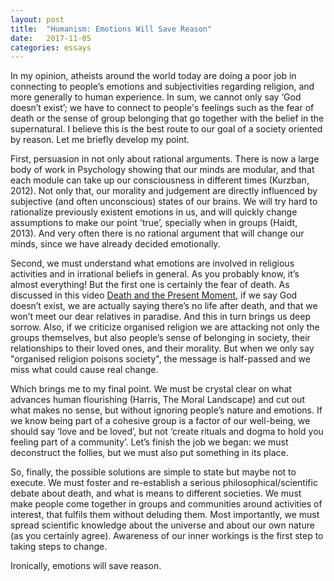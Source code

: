 ```yaml
---
layout: post
title:  "Humanism: Emotions Will Save Reason"
date:   2017-11-05
categories: essays
---
```


In my opinion, atheists around the world today are doing a poor job in connecting to people’s emotions and subjectivities regarding religion, and more generally to human experience. In sum, we cannot only say ‘God doesn’t exist’; we have to connect to people's feelings such as the fear of death or the sense of group belonging that go together with the belief in the supernatural. I believe this is the best route to our goal of a society oriented by reason. Let me briefly develop my point.

First, persuasion in not only about rational arguments. There is now a large body of work in Psychology showing that our minds are modular, and that each module can take up our consciousness in different times (Kurzban, 2012). Not only that, our morality and judgement are directly influenced by subjective (and often unconscious) states of our brains. We will try hard to rationalize previously existent emotions in us, and will quickly change assumptions to make our point ’true’, specially when in groups (Haidt, 2013). And very often there is no rational argument that will change our minds, since we have already decided emotionally.

Second, we must understand what emotions are involved in religious activities and in irrational beliefs in general. As you probably know, it’s almost everything! But the first one is certainly the fear of death. As discussed in this video [Death and the Present Moment](https://www.youtube.com/watch?v=ITTxTCz4Ums), if we say God doesn’t exist, we are actually saying there’s no life after death, and that we won’t meet our dear relatives in paradise. And this in turn brings us deep sorrow. Also, if we criticize organised religion we are attacking not only the groups themselves, but also people’s sense of belonging in society, their relationships to their loved ones, and their morality. But when we only say "organised religion poisons society", the message is half-passed and we miss what could cause real change.

Which brings me to my final point. We must be crystal clear on what advances human flourishing (Harris, The Moral Landscape) and cut out what makes no sense, but without ignoring people’s nature and emotions. If we know being part of a cohesive group is a factor of our well-being, we should say ‘love and be loved’, but not ‘create rituals and dogma to hold you feeling part of a community’. Let’s finish the job we began: we must deconstruct the follies, but we must also put something in its place.

So, finally, the possible solutions are simple to state but maybe not to execute. We must foster and re-establish a serious philosophical/scientific debate about death, and what is means to different societies. We must make people come together in groups and communities around activities of interest, that fulfils them without deluding them. Most importantly, we must spread scientific knowledge about the universe and about our own nature (as you certainly agree). Awareness of our inner workings is the first step to taking steps to change.

Ironically, emotions will save reason.
